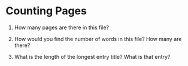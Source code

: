# Counting Pages

1) How many pages are there in this file?

2) How would you find the number of words in this file? How many are there?

3) What is the length of the longest entry title? What is that entry?
